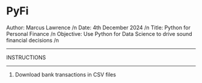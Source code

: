 # PyFi
Author: Marcus Lawrence /n
Date: 4th December 2024 /n
Title: Python for Personal Finance /n
Objective: Use Python for Data Science to drive sound financial decisions /n

************
INSTRUCTIONS
************

1. Download bank transactions in CSV files

